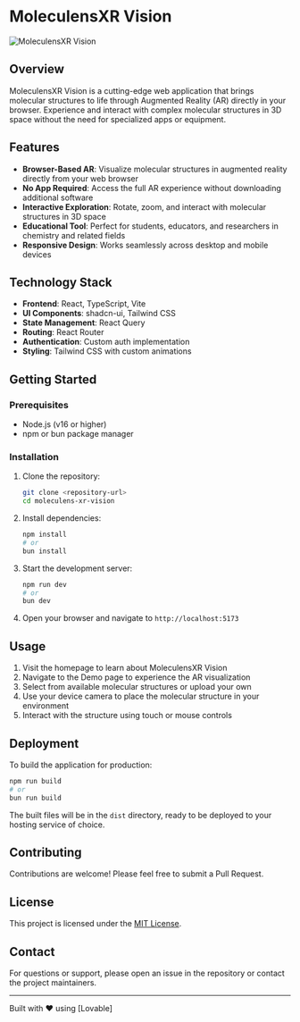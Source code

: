 # MoleculensXR Vision

![MoleculensXR Vision](public/logo.png)

## Overview

MoleculensXR Vision is a cutting-edge web application that brings molecular structures to life through Augmented Reality (AR) directly in your browser. Experience and interact with complex molecular structures in 3D space without the need for specialized apps or equipment.

## Features

- **Browser-Based AR**: Visualize molecular structures in augmented reality directly from your web browser
- **No App Required**: Access the full AR experience without downloading additional software
- **Interactive Exploration**: Rotate, zoom, and interact with molecular structures in 3D space
- **Educational Tool**: Perfect for students, educators, and researchers in chemistry and related fields
- **Responsive Design**: Works seamlessly across desktop and mobile devices

## Technology Stack

- **Frontend**: React, TypeScript, Vite
- **UI Components**: shadcn-ui, Tailwind CSS
- **State Management**: React Query
- **Routing**: React Router
- **Authentication**: Custom auth implementation
- **Styling**: Tailwind CSS with custom animations

## Getting Started

### Prerequisites

- Node.js (v16 or higher)
- npm or bun package manager

### Installation

1. Clone the repository:
   ```sh
   git clone <repository-url>
   cd moleculens-xr-vision
   ```

2. Install dependencies:
   ```sh
   npm install
   # or
   bun install
   ```

3. Start the development server:
   ```sh
   npm run dev
   # or
   bun dev
   ```

4. Open your browser and navigate to `http://localhost:5173`

## Usage

1. Visit the homepage to learn about MoleculensXR Vision
2. Navigate to the Demo page to experience the AR visualization
3. Select from available molecular structures or upload your own
4. Use your device camera to place the molecular structure in your environment
5. Interact with the structure using touch or mouse controls

## Deployment

To build the application for production:

```sh
npm run build
# or
bun run build
```

The built files will be in the `dist` directory, ready to be deployed to your hosting service of choice.

## Contributing

Contributions are welcome! Please feel free to submit a Pull Request.

## License

This project is licensed under the [MIT License](LICENSE).

## Contact

For questions or support, please open an issue in the repository or contact the project maintainers.

---

Built with ❤️ using [Lovable]